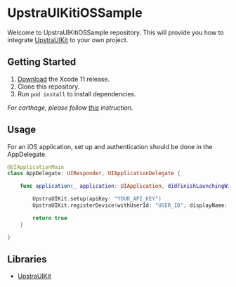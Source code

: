 # UpstraUIKitiOSSample

Welcome to UpstraUIKitiOSSample repository. This will provide you how to integrate [UpstraUIKit](https://github.com/EkoCommunications/EkoMessagingSDKUIKit) to your own project.

## Getting Started

1. [Download](https://developer.apple.com/xcode/download/) the Xcode 11 release.
1. Clone this repository.
1. Run `pod install` to install dependencies.

*For carthage, please follow [this](https://app.gitbook.com/@eko/s/sdk/uikit/uikit/get-started) instruction.*

## Usage
For an iOS application, set up and authentication should be done in the AppDelegate.

```swift
@UIApplicationMain
class AppDelegate: UIResponder, UIApplicationDelegate {

    func application(_ application: UIApplication, didFinishLaunchingWithOptions launchOptions: [UIApplication.LaunchOptionsKey: Any]?) -> Bool {

        UpstraUIKit.setup(apiKey: "YOUR_API_KEY")
        UpstraUIKit.registerDevice(withUserId: "USER_ID", displayName: "Ali Connors")

        return true
    }

}
```

## Libraries

- [UpstraUIKit](https://github.com/EkoCommunications/EkoMessagingSDKUIKit)
